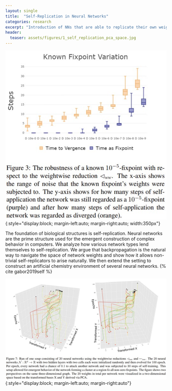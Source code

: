 ```yaml
---
layout: single
title:  "Self-Replication in Neural Networks"
categories: research 
excerpt: "Introduction of NNs that are able to replicate their own weights."
header:
  teaser: assets/figures/1_self_replication_pca_space.jpg
---
```


![Self-Replication Robustness](\assets\figures\1_self_replication_robustness.jpg){:style="display:block; margin-left:auto; margin-right:auto; width:350px"}

The foundation of biological structures is self-replication. Neural networks are the prime structure used for the emergent construction of complex behavior in computers. We analyze how various network types lend themselves to self-replication. We argue that backpropagation is the natural way to navigate the space of network weights and show how it allows non-trivial self-replicators to arise naturally. We then extend the setting to construct an artificial chemistry environment of several neural networks.
{% cite gabor2019self %}

![Self-replicators in PCA Space (Soup)](\assets\figures\1_self_replication_pca_space.jpg){:style="display:block; margin-left:auto; margin-right:auto"}
